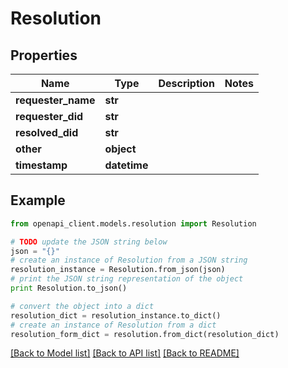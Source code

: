# Resolution

## Properties

| Name               | Type         | Description | Notes |
| ------------------ | ------------ | ----------- | ----- |
| **requester_name** | **str**      |             |
| **requester_did**  | **str**      |             |
| **resolved_did**   | **str**      |             |
| **other**          | **object**   |             |
| **timestamp**      | **datetime** |             |

## Example

```python
from openapi_client.models.resolution import Resolution

# TODO update the JSON string below
json = "{}"
# create an instance of Resolution from a JSON string
resolution_instance = Resolution.from_json(json)
# print the JSON string representation of the object
print Resolution.to_json()

# convert the object into a dict
resolution_dict = resolution_instance.to_dict()
# create an instance of Resolution from a dict
resolution_form_dict = resolution.from_dict(resolution_dict)
```

[[Back to Model list]](../README.md#documentation-for-models) [[Back to API list]](../README.md#documentation-for-api-endpoints) [[Back to README]](../README.md)
